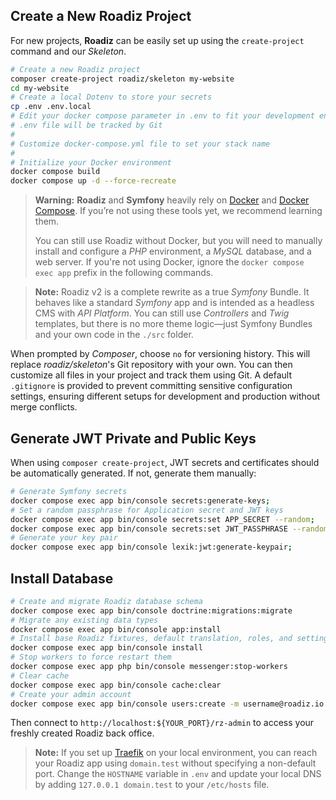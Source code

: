 ## Create a New Roadiz Project

For new projects, **Roadiz** can be easily set up using the `create-project` command and our *Skeleton*.

```bash
# Create a new Roadiz project
composer create-project roadiz/skeleton my-website
cd my-website
# Create a local Dotenv to store your secrets
cp .env .env.local
# Edit your docker compose parameter in .env to fit your development environment (OS, UID).
# .env file will be tracked by Git
#
# Customize docker-compose.yml file to set your stack name
#
# Initialize your Docker environment
docker compose build
docker compose up -d --force-recreate
```

> **Warning:**
> **Roadiz** and **Symfony** heavily rely on [Docker](https://docs.docker.com/get-started/) and [Docker Compose](https://docs.docker.com/compose/). If you’re not using these tools yet, we recommend learning them.
>
> You can still use Roadiz without Docker, but you will need to manually install and configure a *PHP* environment, a *MySQL* database, and a web server. If you're not using Docker, ignore the `docker compose exec app` prefix in the following commands.

> **Note:**
> Roadiz v2 is a complete rewrite as a true *Symfony* Bundle. It behaves like a standard *Symfony* app and is intended as a headless CMS with *API Platform*. You can still use *Controllers* and *Twig* templates, but there is no more theme logic—just Symfony Bundles and your own code in the `./src` folder.

When prompted by *Composer*, choose `no` for versioning history. This will replace *roadiz/skeleton*'s Git repository with your own. You can then customize all files in your project and track them using Git. A default `.gitignore` is provided to prevent committing sensitive configuration settings, ensuring different setups for development and production without merge conflicts.

## Generate JWT Private and Public Keys

When using `composer create-project`, JWT secrets and certificates should be automatically generated. If not, generate them manually:

```bash
# Generate Symfony secrets
docker compose exec app bin/console secrets:generate-keys;
# Set a random passphrase for Application secret and JWT keys
docker compose exec app bin/console secrets:set APP_SECRET --random;
docker compose exec app bin/console secrets:set JWT_PASSPHRASE --random;
# Generate your key pair
docker compose exec app bin/console lexik:jwt:generate-keypair;
```

## Install Database

```bash
# Create and migrate Roadiz database schema
docker compose exec app bin/console doctrine:migrations:migrate
# Migrate any existing data types
docker compose exec app bin/console app:install
# Install base Roadiz fixtures, default translation, roles, and settings
docker compose exec app bin/console install
# Stop workers to force restart them
docker compose exec app php bin/console messenger:stop-workers
# Clear cache
docker compose exec app bin/console cache:clear
# Create your admin account
docker compose exec app bin/console users:create -m username@roadiz.io -b -s username
```

Then connect to `http://localhost:${YOUR_PORT}/rz-admin` to access your freshly created Roadiz back office.

> **Note:**
> If you set up [Traefik](https://doc.traefik.io/traefik/) on your local environment, you can reach your Roadiz app using `domain.test` without specifying a non-default port. Change the `HOSTNAME` variable in `.env` and update your local DNS by adding `127.0.0.1 domain.test` to your `/etc/hosts` file.

